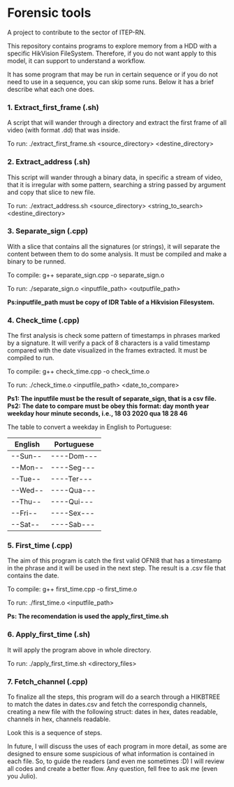 # Forensic tools

A project to contribute to the sector of ITEP-RN.

This repository contains programs to explore memory from a HDD with a specific HikVision FileSystem. Therefore, if you do not want apply to this model, it can support to understand a workflow.

It has some program that may be run in certain sequence or if you do not need to use in a sequence, you can skip some runs. Below it has a brief describe what each one does.

### 1. Extract_first_frame (.sh)

A script that will wander through a directory and extract the first frame of all video (with format .dd) that was inside.

To run: ./extract_first_frame.sh <source_directory> <destine_directory>

### 2. Extract_address (.sh)

This script will wander through a binary data, in specific a stream of video, that it is irregular with some pattern, searching a string passed by argument and copy that slice to new file.

To run: ./extract_address.sh <source_directory> <string_to_search> <destine_directory>

### 3. Separate_sign (.cpp)

With a slice that contains all the signatures (or strings), it will separate the content between them to do some analysis. It must be compiled and make a binary to be runned.

To compile: g++ separate_sign.cpp -o separate_sign.o

To run: ./separate_sign.o <inputfile_path> <outputfile_path>

**Ps:inputfile_path must be copy of IDR Table of a Hikvision Filesystem.**


### 4. Check_time (.cpp)

The first analysis is check some pattern of timestamps in phrases marked by a signature. It will verify a pack of 8 characters is a valid timestamp compared with the date visualized in the frames extracted. It must be compiled to run.

To compile: g++ check_time.cpp -o check_time.o

To run: ./check_time.o <inputfile_path> <date_to_compare>

**Ps1: The inputfile must be the result of separate_sign, that is a csv file.**
**Ps2: The date to compare must be obey this format: day month year weekday hour minute seconds, i.e., 18 03 2020 qua 18 28 46**

The table to convert a weekday in English to Portuguese:

|English|Portuguese|
|-------|----------|
|--Sun--|----Dom---|
|--Mon--|----Seg---|
|--Tue--|----Ter---|
|--Wed--|----Qua---|
|--Thu--|----Qui---|
|--Fri--|----Sex---|
|--Sat--|----Sab---|

### 5. First_time (.cpp)

The aim of this program is catch the first valid OFNI8 that has a timestamp in the phrase and it will be used in the next step. The result is a .csv file that contains the date.

To compile: g++ first_time.cpp -o first_time.o

To run: ./first_time.o <inputfile_path> 

**Ps: The recomendation is used the apply_first_time.sh**

### 6. Apply_first_time (.sh)

It will apply the program above in whole directory.

To run: ./apply_first_time.sh <directory_files>

### 7. Fetch_channel (.cpp)

To finalize all the steps, this program will do a search through a HIKBTREE to match the dates in dates.csv and fetch the correspondig channels, creating a new file with the following struct: dates in hex, dates readable, channels in hex, channels readable.

Look this is a sequence of steps.

In future, I will discuss the uses of each program in more detail, as some are designed to ensure some suspicious of what information is contained in each file. So, to guide the readers (and even me sometimes :D) I will review all codes and create a better flow. Any question, fell free to ask me (even you Julio).